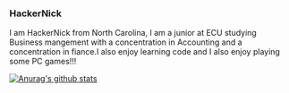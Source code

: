 ### HackerNick

I am HackerNick from North Carolina, I am a junior at ECU studying Business mangement with a concentration in Accounting and a concentration in fiance.I also enjoy learning code and I also enjoy playing some PC games!!!

[![Anurag's github stats](https://github-readme-stats.vercel.app/api?username=HackerNick)](https://github.com/anuraghazra/github-readme-stats)

